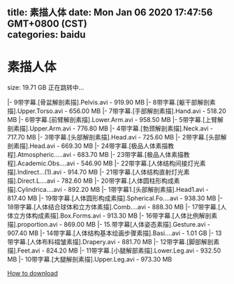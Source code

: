 
title: 素描人体
date: Mon Jan 06 2020 17:47:56 GMT+0800 (CST)    
categories: baidu
---

# 素描人体
size: 19.71 GB
 正在跳转中...
 
|- 9带字幕.[骨盆解剖素描].Pelvis.avi - 919.90 MB
|- 8带字幕.[躯干部解剖素描].Upper.Torso.avi - 656.00 MB
|- 7带字幕.[手部解剖素描].Hand.avi - 518.20 MB
|- 6带字幕.[前臂解剖素描].Lower.Arm.avi - 958.50 MB
|- 5带字幕.[上臂解剖素描].Upper.Arm.avi - 776.80 MB
|- 4带字幕.[勃颈解剖素描].Neck.avi - 717.70 MB
|- 3带字幕.[头部解剖素描].Head.avi - 725.60 MB
|- 2带字幕.[头部解剖素描].Head.avi - 669.30 MB
|- 24带字幕.[极品人体素描教程].Atmospheric.....avi - 683.70 MB
|- 23带字幕.[极品人体素描教程].Academic.Obs....avi - 546.90 MB
|- 22带字幕.[人体结构间接灯光素描].Indirect...(1).avi - 914.70 MB
|- 21带字幕.[人体结构直射灯光素描].Direct.L....avi - 782.60 MB
|- 20带字幕.[人体圆柱形构成素描].Cylindrica....avi - 892.20 MB
|- 1带字幕1.[头部解剖素描].Head1.avi - 817.40 MB
|- 19带字幕.[人体圆形构成素描].Spherical.Fo....avi - 938.30 MB
|- 18带字幕.[人体结合球体和立方体素描].Comb....avi - 888.30 MB
|- 17带字幕.[人体立方体构成素描].Box.Forms.avi - 913.30 MB
|- 16带字幕.[人体比例解剖素描].proportion.avi - 869.00 MB
|- 15.带字幕[人体姿态素描].Gesture.avi - 907.40 MB
|- 14带字幕.[人体结构基本绘画步骤素描].Basi....avi - 1.01 GB
|- 13带字幕.[人体布料褶皱素描].Drapery.avi - 881.70 MB
|- 12带字幕.[脚部解剖素描].Feet.avi - 824.20 MB
|- 11带字幕.[小腿解部素描].Lower.Leg.avi - 932.50 MB
|- 10带字幕.[大腿解剖素描].Upper.Leg.avi - 973.30 MB

[How to download](https://bpcam.bemobtrk.com/go/2ceec3aa-1ca2-46d6-b9ff-aaa5c184517c?jno=1546)